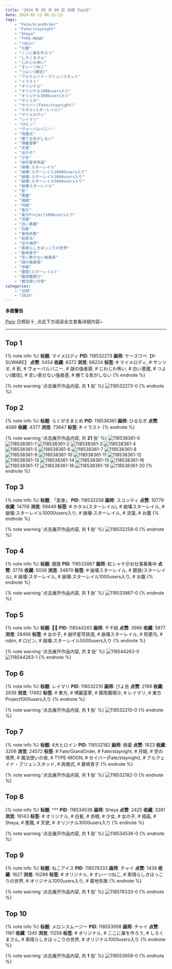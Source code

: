 ```yaml
---
title: "2024 年 05 月 09 日 日榜 Top10"
date: 2024-05-11 06:21:23
tags:
    - "Fate/GrandOrder"
    - "Fate/staynight"
    - "Sheya"
    - "TYPE-MOON"
    - "robin"
    - "お腹"
    - "ここに巣を作ろう"
    - "しろくまさん"
    - "じわじわ怖い"
    - "すいーつねこ"
    - "つよい(確信)"
    - "アルクェイド・ブリュンスタッド"
    - "イラスト"
    - "オリジナル"
    - "オリジナル1000users入り"
    - "オリジナル3000users入り"
    - "サンリオ"
    - "セイバー(Fate/staynight)"
    - "ホタル(スターレイル)"
    - "マイメロディ"
    - "レイマリ"
    - "ロビン"
    - "ヴォーパルバニー"
    - "両儀式"
    - "勝てる気がしない"
    - "博麗霊夢"
    - "天使"
    - "女の子"
    - "少女"
    - "崩坏星穹铁道"
    - "崩壊:スターレイル"
    - "崩壊:スターレイル10000users入り"
    - "崩壊:スターレイル1000users入り"
    - "崩壊:スターレイル5000users入り"
    - "崩壊スターレイル"
    - "影"
    - "悪魔"
    - "插画"
    - "月姫"
    - "東方"
    - "東方Project1000users入り"
    - "流萤"
    - "白い悪魔"
    - "白髪"
    - "着地失敗"
    - "知更鸟"
    - "空の境界"
    - "素晴らしきほっこりの世界"
    - "蒼崎青子"
    - "言い表せない強者感"
    - "謎の強者感"
    - "赤眼"
    - "銀狼(スターレイル)"
    - "霧雨魔理沙"
    - "魔法使いの夜"
categories:
    - "日榜"
    - "2024"
---
```


<i class="fa fa-triangle-exclamation"></i>**多图警告**<i class="fa fa-triangle-exclamation"></i>

[Pixiv](https://www.pixiv.net/) 日榜前十, 点击下方阅读全文查看详细内容~

<!-- more -->

---

## Top 1

{% note info %}
**标题**: マイメロディ
**PID**: 118532273 **画师**: ケースワベ【K-SUWABE】
**点赞**: 5454 **收藏**: 6372 **浏览**: 68224
**标签**: # マイメロディ, # サンリオ, # 影, # ヴォーパルバニー, # 謎の強者感, # じわじわ怖い, # 白い悪魔, # つよい(確信), # 言い表せない強者感, # 勝てる気がしない
{% endnote %}

{% note warning '点击展开作品内容, 共 **1** 张' %}
![118532273-0](https://i.pixiv.re/img-original/img/2024/05/08/00/00/23/118532273_p0.jpg)
{% endnote %}

## Top 2

{% note info %}
**标题**: らくがきまとめ
**PID**: 118538361 **画师**: ひるなぎ
**点赞**: 4089 **收藏**: 4377 **浏览**: 73647
**标签**: # イラスト
{% endnote %}

{% note warning '点击展开作品内容, 共 **21** 张' %}
![118538361-0](https://i.pixiv.re/img-original/img/2024/05/08/06/00/24/118538361_p0.jpg)
![118538361-1](https://i.pixiv.re/img-original/img/2024/05/08/06/00/24/118538361_p1.jpg)
![118538361-2](https://i.pixiv.re/img-original/img/2024/05/08/06/00/24/118538361_p2.jpg)
![118538361-3](https://i.pixiv.re/img-original/img/2024/05/08/06/00/24/118538361_p3.jpg)
![118538361-4](https://i.pixiv.re/img-original/img/2024/05/08/06/00/24/118538361_p4.jpg)
![118538361-5](https://i.pixiv.re/img-original/img/2024/05/08/06/00/24/118538361_p5.jpg)
![118538361-6](https://i.pixiv.re/img-original/img/2024/05/08/06/00/24/118538361_p6.jpg)
![118538361-7](https://i.pixiv.re/img-original/img/2024/05/08/06/00/24/118538361_p7.jpg)
![118538361-8](https://i.pixiv.re/img-original/img/2024/05/08/06/00/24/118538361_p8.jpg)
![118538361-9](https://i.pixiv.re/img-original/img/2024/05/08/06/00/24/118538361_p9.jpg)
![118538361-10](https://i.pixiv.re/img-original/img/2024/05/08/06/00/24/118538361_p10.jpg)
![118538361-11](https://i.pixiv.re/img-original/img/2024/05/08/06/00/24/118538361_p11.jpg)
![118538361-12](https://i.pixiv.re/img-original/img/2024/05/08/06/00/24/118538361_p12.jpg)
![118538361-13](https://i.pixiv.re/img-original/img/2024/05/08/06/00/24/118538361_p13.jpg)
![118538361-14](https://i.pixiv.re/img-original/img/2024/05/08/06/00/24/118538361_p14.jpg)
![118538361-15](https://i.pixiv.re/img-original/img/2024/05/08/06/00/24/118538361_p15.jpg)
![118538361-16](https://i.pixiv.re/img-original/img/2024/05/08/06/00/24/118538361_p16.jpg)
![118538361-17](https://i.pixiv.re/img-original/img/2024/05/08/06/00/24/118538361_p17.jpg)
![118538361-18](https://i.pixiv.re/img-original/img/2024/05/08/06/00/24/118538361_p18.jpg)
![118538361-19](https://i.pixiv.re/img-original/img/2024/05/08/06/00/24/118538361_p19.jpg)
![118538361-20](https://i.pixiv.re/img-original/img/2024/05/08/06/00/24/118538361_p20.jpg)
{% endnote %}

## Top 3

{% note info %}
**标题**: 「変身」
**PID**: 118532258 **画师**: スコッティ
**点赞**: 10779 **收藏**: 14758 **浏览**: 59449
**标签**: # ホタル(スターレイル), # 崩壊スターレイル, # 崩壊:スターレイル10000users入り, # 崩壊:スターレイル, # 流萤, # お腹
{% endnote %}

{% note warning '点击展开作品内容, 共 **1** 张' %}
![118532258-0](https://i.pixiv.re/img-original/img/2024/05/08/00/00/21/118532258_p0.jpg)
{% endnote %}

## Top 4

{% note info %}
**标题**: 銀狼
**PID**: 118533867 **画师**: 紅シャケ＠お仕事募集中
**点赞**: 3776 **收藏**: 5036 **浏览**: 34870
**标签**: # 崩壊スターレイル, # 銀狼(スターレイル), # 崩壊:スターレイル, # 崩壊:スターレイル1000users入り, # お腹
{% endnote %}

{% note warning '点击展开作品内容, 共 **1** 张' %}
![118533867-0](https://i.pixiv.re/img-original/img/2024/05/08/00/42/02/118533867_p0.jpg)
{% endnote %}

## Top 5

{% note info %}
**标题**: 💜✨
**PID**: 118544263 **画师**: 千千結
**点赞**: 3966 **收藏**: 5877 **浏览**: 28466
**标签**: # 女の子, # 崩坏星穹铁道, # 崩壊スターレイル, # 知更鸟, # robin, # ロビン, # 崩壊:スターレイル5000users入り
{% endnote %}

{% note warning '点击展开作品内容, 共 **2** 张' %}
![118544263-0](https://i.pixiv.re/img-original/img/2024/05/08/13/28/43/118544263_p0.jpg)
![118544263-1](https://i.pixiv.re/img-original/img/2024/05/08/13/28/43/118544263_p1.jpg)
{% endnote %}

## Top 6

{% note info %}
**标题**: レイマリ
**PID**: 118532210 **画师**: ぴよ吉
**点赞**: 2199 **收藏**: 2939 **浏览**: 17492
**标签**: # 東方, # 博麗霊夢, # 霧雨魔理沙, # レイマリ, # 東方Project1000users入り
{% endnote %}

{% note warning '点击展开作品内容, 共 **1** 张' %}
![118532210-0](https://i.pixiv.re/img-original/img/2024/05/08/00/00/11/118532210_p0.png)
{% endnote %}

## Top 7

{% note info %}
**标题**: 4大ヒロイン
**PID**: 118532182 **画师**: 暁蕾
**点赞**: 1823 **收藏**: 3206 **浏览**: 24572
**标签**: # Fate/GrandOrder, # Fate/staynight, # 月姫, # 空の境界, # 魔法使いの夜, # TYPE-MOON, # セイバー(Fate/staynight), # アルクェイド・ブリュンスタッド, # 両儀式, # 蒼崎青子
{% endnote %}

{% note warning '点击展开作品内容, 共 **1** 张' %}
![118532182-0](https://i.pixiv.re/img-original/img/2024/05/08/00/00/06/118532182_p0.png)
{% endnote %}

## Top 8

{% note info %}
**标题**: †††
**PID**: 118534536 **画师**: Sheya
**点赞**: 2425 **收藏**: 3281 **浏览**: 16143
**标签**: # オリジナル, # 白髪, # 赤眼, # 少女, # 女の子, # 插画, # Sheya, # 悪魔, # 天使, # オリジナル3000users入り
{% endnote %}

{% note warning '点击展开作品内容, 共 **1** 张' %}
![118534536-0](https://i.pixiv.re/img-original/img/2024/05/08/01/06/54/118534536_p0.jpg)
{% endnote %}

## Top 9

{% note info %}
**标题**: ねこアイス
**PID**: 118578333 **画师**: チャイ
**点赞**: 1438 **收藏**: 1627 **浏览**: 10288
**标签**: # オリジナル, # すいーつねこ, # 素晴らしきほっこりの世界, # オリジナル1000users入り, # 着地失敗
{% endnote %}

{% note warning '点击展开作品内容, 共 **1** 张' %}
![118578333-0](https://i.pixiv.re/img-original/img/2024/05/09/20/30/05/118578333_p0.png)
{% endnote %}

## Top 10

{% note info %}
**标题**: メロンスムージー
**PID**: 118553958 **画师**: チャイ
**点赞**: 1187 **收藏**: 1345 **浏览**: 11258
**标签**: # オリジナル, # ここに巣を作ろう, # しろくまさん, # 素晴らしきほっこりの世界, # オリジナル1000users入り
{% endnote %}

{% note warning '点击展开作品内容, 共 **1** 张' %}
![118553958-0](https://i.pixiv.re/img-original/img/2024/05/08/21/25/55/118553958_p0.png)
{% endnote %}
